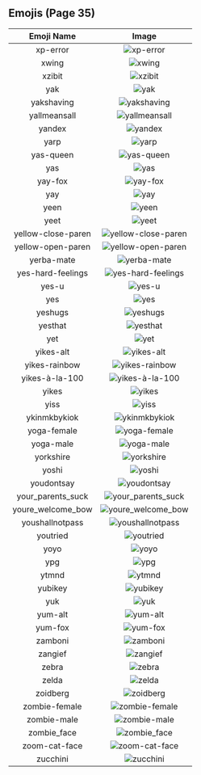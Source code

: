 
  ## Emojis (Page 35)
  |Emoji Name|Image|
  | :-: | :-: |
  |xp-error| ![xp-error](/emojis/lgbtintech/xp-error.png)|
  |xwing| ![xwing](/emojis/lgbtintech/xwing.png)|
  |xzibit| ![xzibit](/emojis/lgbtintech/xzibit.png)|
  |yak| ![yak](/emojis/lgbtintech/yak.jpg)|
  |yakshaving| ![yakshaving](/emojis/lgbtintech/yakshaving.png)|
  |yallmeansall| ![yallmeansall](/emojis/lgbtintech/yallmeansall.png)|
  |yandex| ![yandex](/emojis/lgbtintech/yandex.png)|
  |yarp| ![yarp](/emojis/lgbtintech/yarp.png)|
  |yas-queen| ![yas-queen](/emojis/lgbtintech/yas-queen.png)|
  |yas| ![yas](/emojis/lgbtintech/yas.jpg)|
  |yay-fox| ![yay-fox](/emojis/lgbtintech/yay-fox.gif)|
  |yay| ![yay](/emojis/lgbtintech/yay.png)|
  |yeen| ![yeen](/emojis/lgbtintech/yeen.png)|
  |yeet| ![yeet](/emojis/lgbtintech/yeet.png)|
  |yellow-close-paren| ![yellow-close-paren](/emojis/lgbtintech/yellow-close-paren.png)|
  |yellow-open-paren| ![yellow-open-paren](/emojis/lgbtintech/yellow-open-paren.png)|
  |yerba-mate| ![yerba-mate](/emojis/lgbtintech/yerba-mate.png)|
  |yes-hard-feelings| ![yes-hard-feelings](/emojis/lgbtintech/yes-hard-feelings.jpg)|
  |yes-u| ![yes-u](/emojis/lgbtintech/yes-u.jpg)|
  |yes| ![yes](/emojis/lgbtintech/yes.png)|
  |yeshugs| ![yeshugs](/emojis/lgbtintech/yeshugs.png)|
  |yesthat| ![yesthat](/emojis/lgbtintech/yesthat.png)|
  |yet| ![yet](/emojis/lgbtintech/yet.png)|
  |yikes-alt| ![yikes-alt](/emojis/lgbtintech/yikes-alt.png)|
  |yikes-rainbow| ![yikes-rainbow](/emojis/lgbtintech/yikes-rainbow.png)|
  |yikes-à-la-100| ![yikes-à-la-100](/emojis/lgbtintech/yikes-à-la-100.png)|
  |yikes| ![yikes](/emojis/lgbtintech/yikes.png)|
  |yiss| ![yiss](/emojis/lgbtintech/yiss.png)|
  |ykinmkbykiok| ![ykinmkbykiok](/emojis/lgbtintech/ykinmkbykiok.png)|
  |yoga-female| ![yoga-female](/emojis/lgbtintech/yoga-female.png)|
  |yoga-male| ![yoga-male](/emojis/lgbtintech/yoga-male.png)|
  |yorkshire| ![yorkshire](/emojis/lgbtintech/yorkshire.png)|
  |yoshi| ![yoshi](/emojis/lgbtintech/yoshi.gif)|
  |youdontsay| ![youdontsay](/emojis/lgbtintech/youdontsay.png)|
  |your_parents_suck| ![your_parents_suck](/emojis/lgbtintech/your_parents_suck.png)|
  |youre_welcome_bow| ![youre_welcome_bow](/emojis/lgbtintech/youre_welcome_bow.png)|
  |youshallnotpass| ![youshallnotpass](/emojis/lgbtintech/youshallnotpass.gif)|
  |youtried| ![youtried](/emojis/lgbtintech/youtried.jpg)|
  |yoyo| ![yoyo](/emojis/lgbtintech/yoyo.gif)|
  |ypg| ![ypg](/emojis/lgbtintech/ypg.png)|
  |ytmnd| ![ytmnd](/emojis/lgbtintech/ytmnd.png)|
  |yubikey| ![yubikey](/emojis/lgbtintech/yubikey.jpg)|
  |yuk| ![yuk](/emojis/lgbtintech/yuk.png)|
  |yum-alt| ![yum-alt](/emojis/lgbtintech/yum-alt.png)|
  |yum-fox| ![yum-fox](/emojis/lgbtintech/yum-fox.gif)|
  |zamboni| ![zamboni](/emojis/lgbtintech/zamboni.png)|
  |zangief| ![zangief](/emojis/lgbtintech/zangief.gif)|
  |zebra| ![zebra](/emojis/lgbtintech/zebra.png)|
  |zelda| ![zelda](/emojis/lgbtintech/zelda.gif)|
  |zoidberg| ![zoidberg](/emojis/lgbtintech/zoidberg.jpg)|
  |zombie-female| ![zombie-female](/emojis/lgbtintech/zombie-female.png)|
  |zombie-male| ![zombie-male](/emojis/lgbtintech/zombie-male.png)|
  |zombie_face| ![zombie_face](/emojis/lgbtintech/zombie_face.png)|
  |zoom-cat-face| ![zoom-cat-face](/emojis/lgbtintech/zoom-cat-face.gif)|
  |zucchini| ![zucchini](/emojis/lgbtintech/zucchini.png)|
  